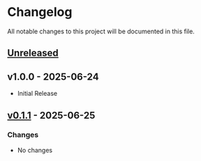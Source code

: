 # Changelog

All notable changes to this project will be documented in this file.

## [Unreleased](https://github.com/Riley19280/changelog-test/compare/v0.1.1...HEAD)

## v1.0.0 - 2025-06-24

- Initial Release

## [v0.1.1](https://github.com/Riley19280/changelog-test/compare/master...v0.1.1) - 2025-06-25

### Changes

* No changes
